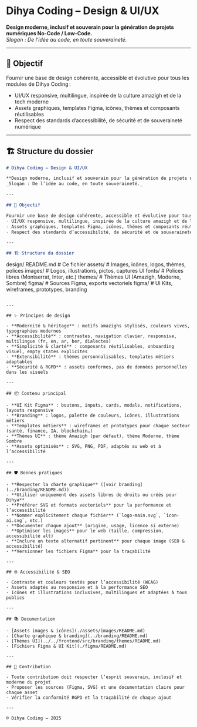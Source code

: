 # Dihya Coding – Design & UI/UX

**Design moderne, inclusif et souverain pour la génération de projets numériques No-Code / Low-Code.**  
_Slogan : De l’idée au code, en toute souveraineté._

---

## 🎯 Objectif

Fournir une base de design cohérente, accessible et évolutive pour tous les modules de Dihya Coding :  
- UI/UX responsive, multilingue, inspirée de la culture amazigh et de la tech moderne
- Assets graphiques, templates Figma, icônes, thèmes et composants réutilisables
- Respect des standards d’accessibilité, de sécurité et de souveraineté numérique

---

## 🏗️ Structure du dossier
```markdown
# Dihya Coding – Design & UI/UX

**Design moderne, inclusif et souverain pour la génération de projets numériques No-Code / Low-Code.**  
_Slogan : De l’idée au code, en toute souveraineté._

---

## 🎯 Objectif

Fournir une base de design cohérente, accessible et évolutive pour tous les modules de Dihya Coding :  
- UI/UX responsive, multilingue, inspirée de la culture amazigh et de la tech moderne
- Assets graphiques, templates Figma, icônes, thèmes et composants réutilisables
- Respect des standards d’accessibilité, de sécurité et de souveraineté numérique

---

## 🏗️ Structure du dossier

```
design/
  README.md           # Ce fichier
  assets/             # Images, icônes, logos, thèmes, polices
    images/           # Logos, illustrations, pictos, captures UI
    fonts/            # Polices libres (Montserrat, Inter, etc.)
    themes/           # Thèmes UI (Amazigh, Moderne, Sombre)
    figma/            # Sources Figma, exports vectoriels
  figma/              # UI Kits, wireframes, prototypes, branding
```

---

## ✨ Principes de design

- **Modernité & héritage** : motifs amazighs stylisés, couleurs vives, typographies modernes
- **Accessibilité** : contrastes, navigation clavier, responsive, multilingue (fr, en, ar, ber, dialectes)
- **Simplicité & clarté** : composants réutilisables, onboarding visuel, empty states explicites
- **Extensibilité** : thèmes personnalisables, templates métiers adaptables
- **Sécurité & RGPD** : assets conformes, pas de données personnelles dans les visuels

---

## 📦 Contenu principal

- **UI Kit Figma** : boutons, inputs, cards, modals, notifications, layouts responsive
- **Branding** : logos, palette de couleurs, icônes, illustrations métiers
- **Templates métiers** : wireframes et prototypes pour chaque secteur (santé, finance, IA, blockchain…)
- **Thèmes UI** : thème Amazigh (par défaut), thème Moderne, thème Sombre
- **Assets optimisés** : SVG, PNG, PDF, adaptés au web et à l’accessibilité

---

## 🛡️ Bonnes pratiques

- **Respecter la charte graphique** ([voir branding](../branding/README.md))
- **Utiliser uniquement des assets libres de droits ou créés pour Dihya**
- **Préférer SVG et formats vectoriels** pour la performance et l’accessibilité
- **Nommer explicitement chaque fichier** (`logo-main.svg`, `icon-ai.svg`, etc.)
- **Documenter chaque ajout** (origine, usage, licence si externe)
- **Optimiser les images** pour le web (taille, compression, accessibilité alt)
- **Inclure un texte alternatif pertinent** pour chaque image (SEO & accessibilité)
- **Versionner les fichiers Figma** pour la traçabilité

---

## 🌐 Accessibilité & SEO

- Contraste et couleurs testés pour l’accessibilité (WCAG)
- Assets adaptés au responsive et à la performance SEO
- Icônes et illustrations inclusives, multilingues et adaptées à tous publics

---

## 📚 Documentation

- [Assets images & icônes](./assets/images/README.md)
- [Charte graphique & branding](../branding/README.md)
- [Thèmes UI](../../frontend/src/branding/themes/README.md)
- [Fichiers Figma & UI Kit](./figma/README.md)

---

## 🤝 Contribution

- Toute contribution doit respecter l’esprit souverain, inclusif et moderne du projet
- Proposer les sources (Figma, SVG) et une documentation claire pour chaque asset
- Vérifier la conformité RGPD et la traçabilité de chaque ajout

---

© Dihya Coding – 2025
```